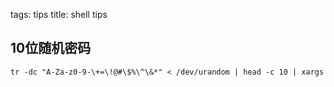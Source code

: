 tags: tips
title: shell tips

## 10位随机密码

    tr -dc "A-Za-z0-9-\+=\!@#\$%\^\&*" < /dev/urandom | head -c 10 | xargs